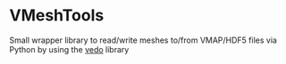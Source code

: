 # VMeshTools

Small wrapper library to read/write meshes to/from VMAP/HDF5 files via Python by using the [vedo](https://vedo.embl.es/) library
